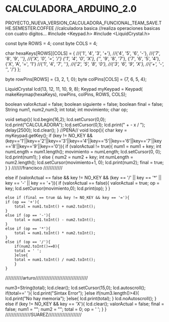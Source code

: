 # CALCULADORA_ARDUINO_2.0
PROYECTO_NUEVA_VERSION_CALCULADORA_FUNCIONAL_TEAM_SAVE.THE.SEMESTER.COFFEE
//calculadora basica
//realiza operaciones basicas con cuatro digitos...
#include <Keypad.h>
#include <LiquidCrystal.h>

const byte ROWS = 4;
const byte COLS = 4;

char hexaKeys[ROWS][COLS] = {
//{'1', '4', '3', '+'},
//{'4', '5', '6', '-'},
//{'7', '8', '9', '*'},
//{'X', '0', '=', '/'}
{'1', '4', '0', 'X'},
{'*', '9', '8', '7'},
{'7', '6', '5', '4'},
{'X', 'A', '=', '1'}
//{'1', '4', '7', '*'},
//{'2', '5', '8', '0'},
//{'3', '6', '9', 'X'},
//{'+', '-', '*', '/'}
};

byte rowPins[ROWS] = {3, 2, 1, 0};
byte colPins[COLS] = {7, 6, 5, 4};

LiquidCrystal lcd(13, 12, 11, 10, 9, 8);
Keypad myKeypad = Keypad( makeKeymap(hexaKeys), rowPins, colPins, ROWS, COLS); 

boolean valorActual = false;
boolean siguiente = false;
boolean final = false;
String num1, num2,num3;
int total;
int movimiento;
char op;

void setup(){
    lcd.begin(16,2);
    lcd.setCursor(0,0);
    lcd.print("CALCULADORA");
    lcd.setCursor(0,1);
    lcd.print("  + - x /  ");
    delay(2500);
    lcd.clear();
}
//PEÑA//
void loop(){
    char key = myKeypad.getKey();
    if (key != NO_KEY && (key=='1'||key=='2'||key=='3'||key=='4'||key=='5'||key=='6'||key=='7'||key=='8'||key=='9'||key=='0')){
    if (valorActual != true){
        num1 = num1 + key;
        int numLength = num1.length();
        movimiento = numLength;
        lcd.setCursor(0, 0);
        lcd.print(num1);
    }
    else {
        num2 = num2 + key;
        int numLength = num2.length();
        lcd.setCursor(movimiento+1, 0);
        lcd.print(num2);
        final = true;
    }
    }
 ///////francisco ////////////
 
 else if (valorActual == false && key != NO_KEY && (key == '/' || key == '*' || key == '-' || key == '+')){
    if (valorActual == false){
        valorActual = true;
        op = key;
        lcd.setCursor(movimiento,0);
        lcd.print(op);
    }
    }

    else if (final == true && key != NO_KEY && key == '='){
    if (op == '+'){
        total = num1.toInt() + num2.toInt();
    }
    else if (op == '-'){
        total = num1.toInt() - num2.toInt();
    }
    else if (op == '*'){
        total = num1.toInt() * num2.toInt();
    }
    else if (op == '/'){
        if(num2.toInt()==0){
        total = ' ';
        }else{
        total = num1.toInt() / num2.toInt();
        }
    }
///////////arturo/////////////////////////////////

num3=String(total);
    lcd.clear();
    lcd.setCursor(15,0);
    lcd.autoscroll();
    if(total==' '){
        lcd.print("Sintax Error");
    }else if(num3.length()>4){
        lcd.print("No hay memoria");
    }else{
        lcd.print(total);
    }
    lcd.noAutoscroll();
    }
    else if (key != NO_KEY && key == 'X'){
        lcd.clear();
        valorActual = false;
        final = false;
        num1 = "";
        num2 = "";
        total = 0;
        op = ' ';
    }
}
////////////////SUAREZ/////////////////////
